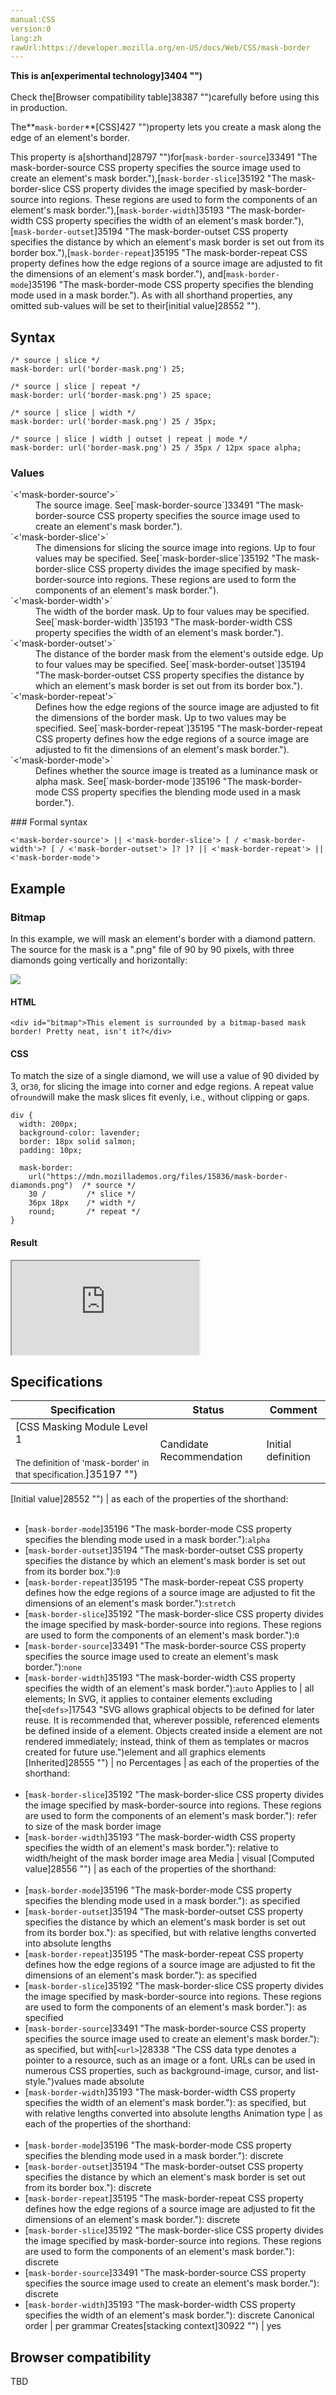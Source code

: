 ```yaml
---
manual:CSS
version:0
lang:zh
rawUrl:https://developer.mozilla.org/en-US/docs/Web/CSS/mask-border
---
```






**This is an[experimental technology]3404 "")**<br></br>Check the[Browser compatibility table]38387 "")carefully before using this in production.





The**`mask-border`**[CSS]427 "")property lets you create a mask along the edge of an element&#39;s border.



This property is a[shorthand]28797 "")for[`mask-border-source`]33491 "The mask-border-source CSS property specifies the source image used to create an element's mask border."),[`mask-border-slice`]35192 "The mask-border-slice CSS property divides the image specified by mask-border-source into regions. These regions are used to form the components of an element's mask border."),[`mask-border-width`]35193 "The mask-border-width CSS property specifies the width of an element's mask border."),[`mask-border-outset`]35194 "The mask-border-outset CSS property specifies the distance by which an element's mask border is set out from its border box."),[`mask-border-repeat`]35195 "The mask-border-repeat CSS property defines how the edge regions of a source image are adjusted to fit the dimensions of an element's mask border."), and[`mask-border-mode`]35196 "The mask-border-mode CSS property specifies the blending mode used in a mask border."). As with all shorthand properties, any omitted sub-values will be set to their[initial value]28552 "").


## Syntax<a name="Syntax"></a>

```
/* source | slice */
mask-border: url('border-mask.png') 25;

/* source | slice | repeat */
mask-border: url('border-mask.png') 25 space;

/* source | slice | width */
mask-border: url('border-mask.png') 25 / 35px;

/* source | slice | width | outset | repeat | mode */
mask-border: url('border-mask.png') 25 / 35px / 12px space alpha;
```

### Values<a name="Values"></a>
<dl><dt id=''>`<'mask-border-source'>`</dt><dd>The source image. See[`mask-border-source`]33491 "The mask-border-source CSS property specifies the source image used to create an element's mask border.").</dd><dt id=''>`<'mask-border-slice'>`</dt><dd>The dimensions for slicing the source image into regions. Up to four values may be specified. See[`mask-border-slice`]35192 "The mask-border-slice CSS property divides the image specified by mask-border-source into regions. These regions are used to form the components of an element's mask border.").</dd><dt id=''>`<'mask-border-width'>`</dt><dd>The width of the border mask. Up to four values may be specified. See[`mask-border-width`]35193 "The mask-border-width CSS property specifies the width of an element's mask border.").</dd><dt id=''>`<'mask-border-outset'>`</dt><dd>The distance of the border mask from the element&#39;s outside edge. Up to four values may be specified. See[`mask-border-outset`]35194 "The mask-border-outset CSS property specifies the distance by which an element's mask border is set out from its border box.").</dd><dt id=''>`<'mask-border-repeat'>`</dt><dd>Defines how the edge regions of the source image are adjusted to fit the dimensions of the border mask. Up to two values may be specified. See[`mask-border-repeat`]35195 "The mask-border-repeat CSS property defines how the edge regions of a source image are adjusted to fit the dimensions of an element's mask border.").</dd><dt id=''>`<'mask-border-mode'>`</dt><dd>Defines whether the source image is treated as a luminance mask or alpha mask. See[`mask-border-mode`]35196 "The mask-border-mode CSS property specifies the blending mode used in a mask border.").</dd></dl>
### Formal syntax<a name="Formal_syntax"></a>

```
<'mask-border-source'> || <'mask-border-slice'> [ / <'mask-border-width'>? [ / <'mask-border-outset'> ]? ]? || <'mask-border-repeat'> || <'mask-border-mode'>
```

## Example<a name="Example"></a>

### Bitmap<a name="Bitmap"></a>


In this example, we will mask an element&#39;s border with a diamond pattern. The source for the mask is a &quot;.png&quot; file of 90 by 90 pixels, with three diamonds going vertically and horizontally:



![](%35184.png "")


#### HTML<a name="HTML"></a>

```
<div id="bitmap">This element is surrounded by a bitmap-based mask border! Pretty neat, isn't it?</div>
```

#### CSS<a name="CSS"></a>


To match the size of a single diamond, we will use a value of 90 divided by 3, or`30`, for slicing the image into corner and edge regions. A repeat value of`round`will make the mask slices fit evenly, i.e., without clipping or gaps.


```
div {
  width: 200px;
  background-color: lavender;
  border: 18px solid salmon;
  padding: 10px;

  mask-border:
    url("https://mdn.mozillademos.org/files/15836/mask-border-diamonds.png")  /* source */
    30 /         /* slice */
    36px 18px    /* width */
    round;       /* repeat */
}
```

#### Result<a name="Result"></a>


<iframe src='https://mdn.mozillademos.org/en-US/docs/Web/CSS/mask-border$samples/Example?revision=1369174' width='null' height='null'></iframe>



## Specifications<a name="Specifications"></a>

Specification | Status | Comment 
 ---  |  ---  |  ---  | 
[CSS Masking Module Level 1<br></br><small>The definition of &#39;mask-border&#39; in that specification.</small>]35197 "") | Candidate Recommendation | Initial definition 


[Initial value]28552 "") | as each of the properties of the shorthand:<br></br>
* [`mask-border-mode`]35196 "The mask-border-mode CSS property specifies the blending mode used in a mask border."):`alpha`
* [`mask-border-outset`]35194 "The mask-border-outset CSS property specifies the distance by which an element's mask border is set out from its border box."):`0`
* [`mask-border-repeat`]35195 "The mask-border-repeat CSS property defines how the edge regions of a source image are adjusted to fit the dimensions of an element's mask border."):`stretch`
* [`mask-border-slice`]35192 "The mask-border-slice CSS property divides the image specified by mask-border-source into regions. These regions are used to form the components of an element's mask border."):`0`
* [`mask-border-source`]33491 "The mask-border-source CSS property specifies the source image used to create an element's mask border."):`none`
* [`mask-border-width`]35193 "The mask-border-width CSS property specifies the width of an element's mask border."):`auto` 
Applies to | all elements; In SVG, it applies to container elements excluding the[`<defs>`]17543 "SVG allows graphical objects to be defined for later reuse. It is recommended that, wherever possible, referenced elements be defined inside of a <defs> element. Objects created inside a <defs> element are not rendered immediately; instead, think of them as templates or macros created for future use.")element and all graphics elements 
[Inherited]28555 "") | no 
Percentages | as each of the properties of the shorthand:<br></br>
* [`mask-border-slice`]35192 "The mask-border-slice CSS property divides the image specified by mask-border-source into regions. These regions are used to form the components of an element's mask border."): refer to size of the mask border image
* [`mask-border-width`]35193 "The mask-border-width CSS property specifies the width of an element's mask border."): relative to width/height of the mask border image area 
Media | visual 
[Computed value]28556 "") | as each of the properties of the shorthand:<br></br>
* [`mask-border-mode`]35196 "The mask-border-mode CSS property specifies the blending mode used in a mask border."): as specified
* [`mask-border-outset`]35194 "The mask-border-outset CSS property specifies the distance by which an element's mask border is set out from its border box."): as specified, but with relative lengths converted into absolute lengths
* [`mask-border-repeat`]35195 "The mask-border-repeat CSS property defines how the edge regions of a source image are adjusted to fit the dimensions of an element's mask border."): as specified
* [`mask-border-slice`]35192 "The mask-border-slice CSS property divides the image specified by mask-border-source into regions. These regions are used to form the components of an element's mask border."): as specified
* [`mask-border-source`]33491 "The mask-border-source CSS property specifies the source image used to create an element's mask border."): as specified, but with[`<url>`]28338 "The <url> CSS data type denotes a pointer to a resource, such as an image or a font. URLs can be used in numerous CSS properties, such as background-image, cursor, and list-style.")values made absolute
* [`mask-border-width`]35193 "The mask-border-width CSS property specifies the width of an element's mask border."): as specified, but with relative lengths converted into absolute lengths 
Animation type | as each of the properties of the shorthand:<br></br>
* [`mask-border-mode`]35196 "The mask-border-mode CSS property specifies the blending mode used in a mask border."): discrete
* [`mask-border-outset`]35194 "The mask-border-outset CSS property specifies the distance by which an element's mask border is set out from its border box."): discrete
* [`mask-border-repeat`]35195 "The mask-border-repeat CSS property defines how the edge regions of a source image are adjusted to fit the dimensions of an element's mask border."): discrete
* [`mask-border-slice`]35192 "The mask-border-slice CSS property divides the image specified by mask-border-source into regions. These regions are used to form the components of an element's mask border."): discrete
* [`mask-border-source`]33491 "The mask-border-source CSS property specifies the source image used to create an element's mask border."): discrete
* [`mask-border-width`]35193 "The mask-border-width CSS property specifies the width of an element's mask border."): discrete 
Canonical order | per grammar 
Creates[stacking context]30922 "") | yes 


## Browser compatibility<a name="Browser_compatibilityEdit"></a>


TBD




